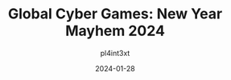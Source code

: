 ---
author: pl4int3xt
layout: post
title: "Global Cyber Games: New Year Mayhem 2024"
date: '2024-01-28'
description: "Global Cyber Games: New Year Mayhem 2024 CTF"
cover: 1.png
useRelativeCover: true
categories: [CTF]
---